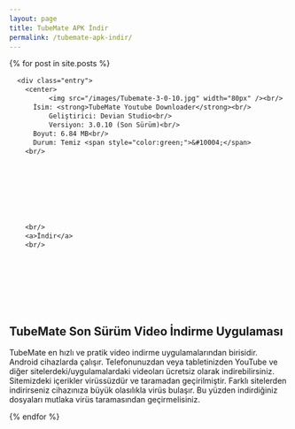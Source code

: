 ```yaml
---
layout: page
title: TubeMate APK İndir
permalink: /tubemate-apk-indir/
---
```


<div class="posts">
  {% for post in site.posts %}
    <article class="post">

      <div class="entry">
        <center>
              <img src="/images/Tubemate-3-0-10.jpg" width="80px" /><br/>
          İsim: <strong>TubeMate Youtube Downloader</strong><br/>
              Geliştirici: Devian Studio<br/>
              Versiyon: 3.0.10 (Son Sürüm)<br/>
          Boyut: 6.84 MB<br/>
          Durum: Temiz <span style="color:green;">&#10004;</span>
        <br/>
 <script async src="//pagead2.googlesyndication.com/pagead/js/adsbygoogle.js"></script>
<!-- tubebaglanti2 -->
<ins class="adsbygoogle"
     style="display:inline-block;width:200px;height:90px"
     data-ad-client="ca-pub-2943359289617623"
     data-ad-slot="9895732240"></ins>
<script>
(adsbygoogle = window.adsbygoogle || []).push({});
</script>
        <br/>
        <a>İndir</a>
        <br/>
<script async src="//pagead2.googlesyndication.com/pagead/js/adsbygoogle.js"></script>
<script async src="//pagead2.googlesyndication.com/pagead/js/adsbygoogle.js"></script>
<!-- tubebaglanti2 -->
<ins class="adsbygoogle"
     style="display:inline-block;width:200px;height:90px"
     data-ad-client="ca-pub-2943359289617623"
     data-ad-slot="9895732240"></ins>
<script>
(adsbygoogle = window.adsbygoogle || []).push({});
</script>
</center>
        <h2>TubeMate Son Sürüm Video İndirme Uygulaması</h2>
        <p>
        TubeMate en hızlı ve pratik video indirme uygulamalarından birisidir. Android cihazlarda çalışır. Telefonunuzdan veya tabletinizden YouTube ve diğer sitelerdeki/uygulamalardaki videoları ücretsiz olarak indirebilirsiniz. Sitemizdeki içerikler virüssüzdür ve taramadan geçirilmiştir. Farklı sitelerden indirirseniz cihazınıza büyük olasılıkla virüs bulaşır. Bu yüzden indirdiğiniz dosyaları mutlaka virüs taramasından geçirmelisiniz. </p>
      </div>
    </article>
  {% endfor %}
</div>

